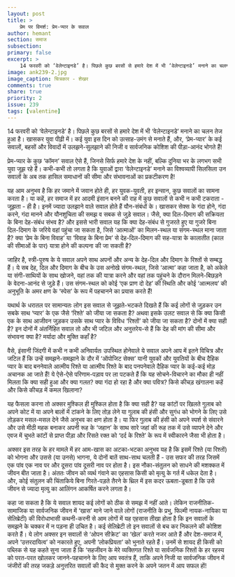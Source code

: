 ```yaml
---
layout: post
title: >
    प्रेम पर विमर्श: प्रेम-प्यार के सवाल
author: hemant
section: समाज
subsection:
primary: false
excerpt: >
    14 फरवरी को ‘वेलेन्टाइनडे’ है। पिछले कुछ बरसों से हमारे देश में भी ‘वेलेन्टाइनडे’ मनाने का चलन तेज हुआ है। खासकर युवा पीढ़ी में। कई युवा इस दिन को उत्साह-उमंग से मनाते हैं, और, ‘प्रेम-प्यार’ के कई सवालों, बहसों और विवादों में उलझने-सुलझाने की निजी व सार्वजनिक कोशिश की पीड़ा-आनंद भोगते हैं!
image: ank239-2.jpg
image_caption: चित्रकार - शेखर
comments: true
share: true
priority: 2
issue: 239
tags: [valentine]
---
```


14 फरवरी को ‘वेलेन्टाइनडे’ है। पिछले कुछ बरसों से हमारे देश में भी ‘वेलेन्टाइनडे’ मनाने का चलन तेज हुआ है। खासकर युवा पीढ़ी में। कई युवा इस दिन को उत्साह-उमंग से मनाते हैं, और, ‘प्रेम-प्यार’ के कई सवालों, बहसों और विवादों में उलझने-सुलझाने की निजी व सार्वजनिक कोशिश की पीड़ा-आनंद भोगते हैं! 

प्रेम-प्यार के कुछ ‘कॉमन’ सवाल ऐसे हैं, जिनसे सिर्फ हमारे देश के नहीं, बल्कि दुनिया भर के लगभग सभी युवा जूझ रहे हैं। कभी-कभी तो लगता है कि युवाओं द्वारा ‘वेलेन्टाइनडे’ मनाने का विश्वव्यापी सिलसिला उन सवालों के अब तक हासिल समाधानों की सीमा और संभावनाओं का प्रकटीकरण है!

यह आम अनुभव है कि हर जमाने में जवान होते ही, हर युवक-युवती, हर इन्सान, कुछ सवालों का सामना करता है। या कहें, हर समाज में हर आदमी इंसान बनने की राह में कुछ सवालों से कभी न कभी टकराता - जूझता - ही है। इनमें ज्यादा उलझाने वाले सवाल होते हैं यौन-संबंधों के। खासकर सेक्स के गंदा होने, गंदा करने, गंदा मानने और यौनशुचिता की समझ व सबक से जुड़े सवाल। जैसे, क्या दिल-दिमाग की सक्रियता के बिना देह-संबंध संभव है? और इससे भारी सवाल यह कि क्या देह-संबंध से गुजरते हुए या गुजरे बिना दिल-दिमाग के जरिये वहां पहुंचा जा सकता है, जिसे ‘आत्माओं’ का मिलन-स्थल या संगम-स्थल माना जाता है? क्या ‘प्रेम के बिना विवाह’ या ‘विवाह के बिना प्रेम’ से देह-दिल-दिमाग की सह-यात्रा के कालातीत (काल की सीमाओं के पार) यात्रा होने की कल्पना की जा सकती है?

जाहिर है, स्त्री-पुरुष के ये सवाल अपने साथ अपनों और अन्य के देह-दिल और दिमाग के रिश्तों से सम्बद्ध हैं। ये सब देह, दिल और दिमाग के बीच के उस अनोखे संगम-स्थल, जिसे ‘आत्मा’ कहा जाता है, को अकेले या संगी-साथियों के साथ खोजने, वहां तक की यात्रा करने और वहां तक पहुंचने के दौरान मिलने-बिछड़ने के वेदना-आनंद से जुड़े हैं।  उस संगम-स्थल को कोई ‘एक प्राण दो देह’ की स्थिति और कोई ‘आत्मलय’ की अनुभूति के अमर क्षण के ‘स्पेस’ के रूप में पहचानने का प्रयास करते हैं!

यथार्थ के धरातल पर सामान्यतः लोग इस सवाल से जूझते-भटकते दिखते हैं कि कई लोगों से जुड़कर उन सबके साथ ‘प्यार’ के एक जैसे ‘रिश्ते’ को जीया जा सकता है? अथवा इसके उलट सवाल से कि क्या किसी एक के साथ आजीवन जुड़कर उसके साथ प्यार के विविध ‘रिश्तों’ को जीया जा सकता है? दोनों में क्या सही है? इन दोनों में अंतर्निहित सवाल तो और भी जटिल और अनुत्तरेय-से हैं कि देह की मांग की सीमा और संभावना क्या है? मर्यादा और मुक्ति कहाँ है? 

वैसे, इंसानी जिंदगी में कभी न कभी अनिवार्यतः उपस्थित होनेवाले ये सवाल अपने आप में इतने विचित्र और जटिल हैं कि उन्हें समझने-समझाने के दौर में ‘ऑपोजिट सेक्स’ यानी युवकों और युवतियों के बीच दैहिक प्यार के बाद बननेवाले आत्मीय रिश्ते या आत्मीय रिश्ते के बाद पनपनेवाले दैहिक प्यार के कई-कई मोड़ अचानक आ जाते हैं! ये ऐसे-ऐसे परिणाम-पड़ाव पर ला पटकते हैं कि यह सोचने-विचारने का मौका ही नहीं मिलता कि क्या सही हुआ और क्या गलत? क्या गंदा हो रहा है और क्या पवित्र? किसे कीचड़ खंगालना कहें और किसे कीचड़ में कमल खिलाना?

यह फैसला करना तो अक्सर मुश्किल ही मुश्किल होता है कि क्या सही है? यह कांटों पर खिलते गुलाब को अपने कोट में या अपने बालों में टांकने के लिए तोड़ लेने या गुलाब की हंसी और सुगंध को भोगने के लिए उसे तोड़कर मसल-मसल देने जैसे अनुभव का क्षण होता है। या फिर गुलाब की हंसी को अपने स्पर्श से संवारने और उसे मीठी महक बनाकर अपनी रूह के ‘जहान’ के साथ सारे जहां की रूह तक में उसे व्यापने देने और एवज में चुभते कांटों से प्राप्त पीड़ा और रिसते रक्त को ‘दर्द के रिश्ते’ के रूप में स्वीकारने जैसा भी होता है। 

अक्सर इस तरह के हर मामले में हर आम-खास का अटका-भटका अनुभव यह है कि इसमें रिश्ते (या रिश्तों) को भोगना और उससे (या उनसे) भागना, ये दोनों बातें साथ-साथ चलती हैं - उस सफर की तरह जिसमें एक पांव एक नाव पर और दूसरा पांव दूसरी नाव पर होता है। इस नौका-संतुलन को साधने की मशक्कत में जीवन बीत जाता है। अंततः जीवन को व्यर्थ गंवाने का एहसास किसी को मृत्यु के गर्त में धकेल देता है। और, कोई संतुलन की चिंताकिये बिना गिरते-पड़ते तैरने के थ्रिल में इस कदर ऊबता-डूबता है कि उसे जीवन से ज्यादा मृत्यु का आलिंगन आकर्षित करने लगता है।

कहा जा सकता है कि ये सवाल शायद कई लोगों को ठीक से समझ में नहीं आते। लेकिन राजनीतिक-सामाजिक या सार्वजनिक जीवन में ‘खास’ माने जाने वाले लोगों (राजनीति के प्रभु, फिल्मी नायक-नायिका या सेलिब्रेटी) की विरोधाभासी कथनी-करनी से आम लोगों में यह एहसास तीखा होता है कि इन सवालों के समझने के चक्कर में न पड़ना ही उचित है। कई सेलिब्रेटी तो इन सवालों से बच कर निकलने की कोशिश करते हैं। ये लोग अक्सर इन सवालों से ‘ओपन सीक्रेट’ का ‘खेल’ करते नजर आते हैं और देश-समाज में, अपने ‘उत्तरदायित्व’ को नकारते हुए, अपनी ‘लोकप्रियता’ को भुनाते रहते हैं। उनमें से शायद ही किसी को पब्लिक से यह कहते सुना जाता है कि ‘सहजीवन के मेरे व्यक्तिगत रिश्ते या सार्वजनिक रिश्तों के हर रहस्य को परत-परत खोलकर जानने-पहचानने के लिए आप स्वतंत्र हैं, ताकि अपने निजी या सार्वजनिक जीवन में जंजीरों की तरह जकड़े अनुत्तरित सवालों की कैद से मुक्त करने के अपने जतन में आप सफल हों!